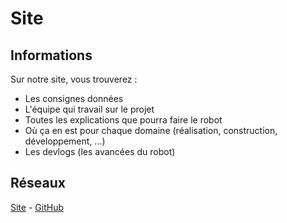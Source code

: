 # Site

## Informations
Sur notre site, vous trouverez :
* Les consignes données
* L'équipe qui travail sur le projet
* Toutes les explications que pourra faire le robot
* Où ça en est pour chaque domaine (réalisation, construction, développement, ...)
* Les devlogs (les avancées du robot)

## Réseaux
[Site]() - [GitHub](https://github.com/Tank-io)
